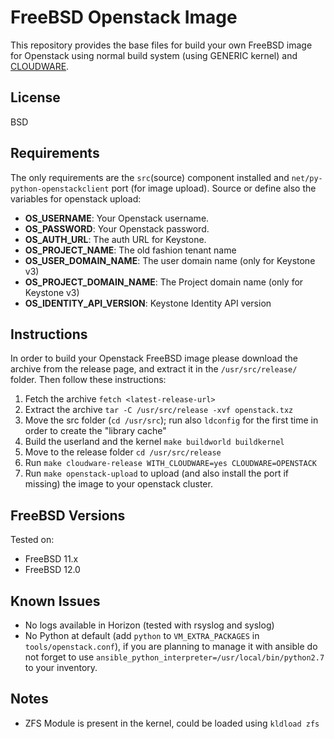 # FreeBSD Openstack Image

This repository provides the base files for build your own FreeBSD image for Openstack using normal build system (using GENERIC kernel) and [CLOUDWARE](https://www.freebsd.org/cgi/man.cgi?release(7)).

## License

BSD

## Requirements

The only requirements are the ```src```(source) component installed and ```net/py-python-openstackclient``` port (for image upload).
Source or define also the variables for openstack upload:

* **OS_USERNAME**: Your Openstack username.
* **OS_PASSWORD**: Your Openstack password.
* **OS_AUTH_URL**: The auth URL for Keystone.
* **OS_PROJECT_NAME**: The old fashion tenant name
* **OS_USER_DOMAIN_NAME**: The user domain name (only for Keystone v3)
* **OS_PROJECT_DOMAIN_NAME**: The Project domain name (only for Keystone v3)
* **OS_IDENTITY_API_VERSION**: Keystone Identity API version

## Instructions

In order to build your Openstack FreeBSD image please download the archive from the release page, and extract it in the ```/usr/src/release/``` folder. Then follow these instructions:

1. Fetch the archive ```fetch <latest-release-url>```
2. Extract the archive ```tar -C /usr/src/release -xvf openstack.txz```
3. Move the src folder (```cd /usr/src```); run also ```ldconfig``` for the first time in order to create the "library cache"
4. Build the userland and the kernel ```make buildworld buildkernel```
5. Move to the release folder ```cd /usr/src/release```
6. Run ```make cloudware-release WITH_CLOUDWARE=yes CLOUDWARE=OPENSTACK```
7. Run ```make openstack-upload``` to upload (and also install the port if missing) the image to your openstack cluster.

## FreeBSD Versions

Tested on:

* FreeBSD 11.x
* FreeBSD 12.0

## Known Issues

* No logs available in Horizon (tested with rsyslog and syslog)
* No Python at default (add ```python``` to ```VM_EXTRA_PACKAGES``` in ```tools/openstack.conf```), if you are planning to manage it with ansible do not forget to use ```ansible_python_interpreter=/usr/local/bin/python2.7``` to your inventory.

## Notes

* ZFS Module is present in the kernel, could be loaded using ```kldload zfs```
